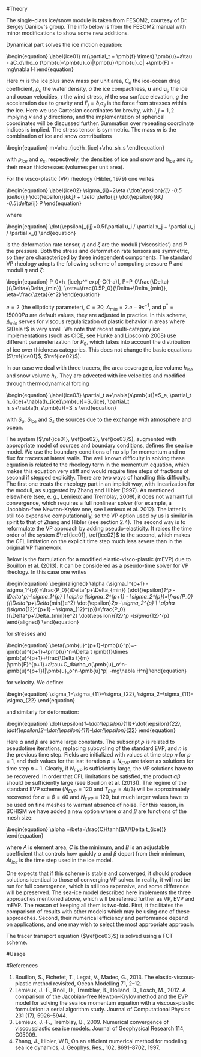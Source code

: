 #Theory

The single-class ice/snow module is taken from FESOM2, courtesy of Dr. Sergey Danilov's group. The info below is from the FESOM2 manual with minor modifications 
 to show some new additions.

Dynamical part solves the ice motion equation:

\begin{equation}
\label{ice01}
 m(\partial_t + \pmb{f} \times) \pmb{u}=a\tau - aC_d\rho_o (\pmb{u}-\pmb{u}_o)|\pmb{u}-\pmb{u}_o| +\pmb{F} -mg\nabla H
\end{equation}

Here $m$ is the ice plus snow mass per unit area, $C_d$ the ice-ocean drag coefficient, $\rho_o$ the
water density, $a$ the ice compactness, $\pmb{u}$ and $\pmb{u}_o$ the ice and ocean velocities, $\tau$ the wind
stress, $H$ the sea surface elevation, $g$ the acceleration due to gravity and $F_j = \partial_i \sigma_{ij}$ is
the force from stresses within the ice. Here we use Cartesian coordinates for brevity, with
$i, j = 1, 2$ implying $x$ and $y$ directions, and the implementation of spherical coordinates will
be discussed further. Summation over repeating coordinate indices is implied. The stress
tensor is symmetric. The mass $m$ is the combination of ice and snow contributions

\begin{equation}
 m=\rho_{ice}h_{ice}+\rho_sh_s
\end{equation}

with $\rho_{ice}$ and $\rho_s$, respectively, the densities of ice and snow and $h_{ice}$ and $h_s$ their mean
thicknesses (volumes per unit area).

For the visco-plastic (VP) rheology (Hibler, 1979) one writes

\begin{equation}
\label{ice02}
\sigma_{ij}=2\eta (\dot{\epsilon}_{ij} -0.5 \delta_{ij} \dot{\epsilon}_{kk}) + \zeta \delta_{ij} \dot{\epsilon}_{kk} -0.5\delta_{ij} P
\end{equation}

where

\begin{equation}
 \dot{\epsilon}_{ij}=0.5(\partial u_i / \partial x_j + \partial u_j / \partial x_i)
\end{equation}


is the deformation rate tensor, $\eta$ and $\zeta$ are the moduli (‘viscosities’) and $P$ the pressure.
Both the stress and deformation rate tensors are symmetric, so they are characterized by
three independent components. The standard VP rheology adopts the following scheme of
computing pressure $P$ and moduli $\eta$ and $\zeta$: 

\begin{equation}
 P_0=h_{ice}p^* exp[-C(1-a)], P=P_0\frac{\Delta}{(\Delta+\Delta_{min}}, \zeta=\frac{0.5P_0}{\Delta+\Delta_{min}}, \eta=\frac{\zeta}{e^2}
\end{equation}


$e=2$  (the ellipticity parameter), $C=20$, $\Delta_{min}=2.e-9 s^{-1}$, and $p^*=15000 Pa$ 
are default values, they are adjusted in practice. In this scheme, 
$\Delta_{min}$ serves for viscous regularization of plastic behavior in areas where $\Dela t$ is very small. We note that recent multi-category
ice implementations (such as CICE, see Hunke and Lipscomb 2008) use different parameterization for $P_0$, which takes into account the distribution of ice over thickness categories. This
does not change the basic equations ($\ref{ice01}$, $\ref{ice02}$).

In our case we deal with three tracers, the area coverage $a$, ice volume $h_{ice}$ and snow
volume $h_s$. They are advected with ice velocities and modified through thermodynamical
forcing

\begin{equation}
\label{ice03}
\partial_t a+\nabla(a\pmb{u})=S_a, \partial_t h_{ice}+\nabla(h_{ice}\pmb{u})=S_{ice}, \partial_t h_s+\nabla(h_s\pmb{u})=S_s
\end{equation}


with $S_a$, $S_{ice}$ and $S_s$ the sources due to the exchange with atmosphere and ocean.

The system ($\ref{ice01}, \ref{ice02}, \ref{ice03}$), augmented with appropriate model of sources and boundary conditions, defines the sea ice model. We use the boundary conditions of no slip for
momentum and no flux for tracers at lateral walls. The well known difficulty in solving
these equation is related to the rheology term in the momentum equation, which makes this
equation very stiff and would require time steps of fractions of second if stepped explicitly.
There are two ways of handling this difficulty. The first one treats the rheology part in an
implicit way, with linearization for the moduli, as suggested by Zhang and Hibler (1997). As
mentioned elsewhere (see, e. g., Lemieux and Tremblay, 2009), it does not warrant full convergence, which requires a full nonlinear solver (for example, a Jacobian-free Newton-Krylov
one, see Lemieux et al. 2012). The latter is still too expensive computationally, so the VP
option used by us is similar in spirit to that of Zhang and Hibler (see section 2.4). The second
way is to reformulate the VP approach by adding pseudo-elasticity. It raises the time order
of the system $\ref{ice01}, \ref{ice02}$ to the second, which makes the CFL limitation on the explicit time step
much less severe than in the original VP framework.

Below is the formulation for a modified elastic-visco-plastic (mEVP) due to Bouillon et al. (2013).
It can be considered as a pseudo-time solver for VP rheology. In this case one writes

\begin{equation}
\begin{aligned}
 \alpha (\sigma_1^{p+1} - \sigma_1^{p})=\frac{P_0}{\Delta^p+\Delta_{min}} (\dot{\epsilon}_1^p -\Delta^p)-\sigma_1^{p} \\
 \alpha (\sigma_2^{p+1} - \sigma_2^{p})=\frac{P_0}{(\Delta^p+\Delta_{min})e^2} \dot{\epsilon}_2p -\sigma_2^{p} \\
 \alpha (\sigma_{12}^{p+1} - \sigma_{12}^{p})=\frac{P_0}{(\Delta^p+\Delta_{min})e^2} \dot{\epsilon}_{12}^p -\sigma_{12}^{p} 
\end{aligned}
\end{equation}


for stresses and

\begin{equation}
\beta(\pmb{u}^{p+1}-\pmb{u}^p)=-\pmb{u}^{p+1}+\pmb{u}^n-\Delta t \pmb{f}\times \pmb{u}^{p+1}+\frac{\Delta t}{m}[\pmb{F}^{p+1}+a\tau+C_da\rho_o(\pmb{u}_o^n-\pmb{u}^{p+1})|\pmb{u}_o^n-\pmb{u}^p| -mg\nabla H^n]
\end{equation}

for velocity. We define:

\begin{equation}
  \sigma_1=\sigma_{11}+\sigma_{22},  \sigma_2=\sigma_{11}-\sigma_{22}
\end{equation}

and similarly for deformation:

\begin{equation}
  \dot{\epsilon}_1=\dot{\epsilon}_{11}+\dot{\epsilon}_{22},  \dot{\epsilon}_2=\dot{\epsilon}_{11}-\dot{\epsilon}_{22}
\end{equation}


Here $\alpha$ and $\beta$ are some large constants. The subscript $p$ is related to pseudotime
iterations, replacing subcycling of the standard EVP, and $n$ is the previous time step.
Fields are initialized with values at time step $n$ for $p = 1$, and their values for the last
iteration $p = N_{EVP}$ are taken as solutions for time step $n+ 1$. Clearly, if $N_{EVP}$ is sufficiently
large, the VP solutions have to be recovered. In order that CFL limitations be satisfied,
the product $\alpha\beta$ should be sufficiently large (see Bouillon et al. (2013)). The regime of the
standard EVP scheme ($N_{EVP} = 120$ and $T_{EVP} = \Delta t/3$) will be approximately recovered
for $\alpha =\beta  = 40$ and $N_{EVP} = 120$, but much larger values have to be used on fine meshes to
warrant absence of noise. For this reason, in SCHISM we have added a new option where $\alpha$ and $\beta$ are functions
 of the mesh size:

\begin{equation}
  \alpha =\beta=\frac{C}{tanh(BA/\Delta t_{ice})}
\end{equation}

where $A$ is element area, $C$ is the minimum, and $B$ is
an adjustable coefficient that controls how quickly $\alpha$ and  $\beta$
depart from their minimum, $\Delta t_{ice}$ is the time step used in the
ice model. 


One expects that if this scheme is stable and converged, it should produce solutions
identical to those of converging VP solver. In reality, it will not be run for full convergence,
which is still too expensive, and some difference will be preserved.
The sea-ice model described here implements the three approaches mentioned above,
which will be referred further as VP, EVP and mEVP. The reason of keeping all them is
two-fold. First, it facilitates the comparison of results with other models which may be
using one of these approaches. Second, their numerical efficiency and performance depend
on applications, and one may wish to select the most appropriate approach.

The tracer transport equation ($\ref{ice03}$) is solved using a FCT scheme. 

#Usage

#References
1. Bouillon, S., Fichefet, T., Legat, V., Madec, G., 2013. The elastic-viscous-plastic method
revisited, Ocean Modelling 71, 2–12.
2. Lemieux, J.-F., Knoll, D., Tremblay, B., Holland, D., Losch, M., 2012. A comparison of
the Jacobian-free Newton–Krylov method and the EVP model for solving the sea ice
momentum equation with a viscous-plastic formulation: a serial algorithm study. Journal
of Computational Physics 231 (17), 5926–5944.
3. Lemieux, J.-F., Tremblay, B., 2009. Numerical convergence of viscousplastic sea ice models.
Journal of Geophysical Research 114, C05009.
4. Zhang, J., Hibler, W.D, On an efficient numerical method for modeling sea ice dynamics, J.
Geophys. Res., 102, 8691–8702, 1997.


